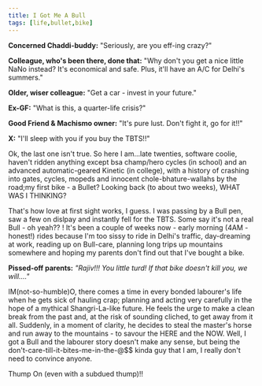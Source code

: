 ```yaml
---
title: I Got Me A Bull
tags: [life,bullet,bike]
---
```


**Concerned Chaddi-buddy:** "Seriously, are you eff-ing crazy?"

**Colleague, who's been there, done that:** "Why don't you get a nice little NaNo instead? It's economical and safe. Plus, it'll have an A/C for Delhi's summers."

**Older, wiser colleague:** "Get a car - invest in your future."

**Ex-GF:** "What is this, a quarter-life crisis?"

**Good Friend & Machismo owner:** "It's pure lust. Don't fight it, go for it!!"

**X:** "I'll sleep with you if you buy the TBTS!!"

Ok, the last one isn't true. So here I am...late twenties, software coolie, haven't ridden anything except bsa champ/hero cycles (in school) and an advanced automatic-geared Kinetic (in college), with a history of crashing into gates, cycles, mopeds and innocent chole-bhature-wallahs by the road;my first bike - a Bullet? Looking back (to about two weeks), WHAT WAS I THINKING?

That's how love at first sight works, I guess. I was passing by a Bull pen, saw a few on dislpay and instantly fell for the TBTS. Some say it's not a real Bull - oh yeah?? !
It's been a couple of weeks now - early morning (4AM - honest!) rides because I'm too sissy to ride in Delhi's traffic, day-dreaming at work, reading up on Bull-care, planning long trips up mountains somewhere and hoping my parents don't find out that I've bought a bike.

**Pissed-off parents:** _"Rajiv!!! You little turd! If that bike doesn't kill you, we will...."_

IM(not-so-humble)O, there comes a time in every bonded labourer's life when he gets sick of hauling crap; planning and acting very carefully in the hope of a mythical Shangri-La-like future. He feels the urge to make a clean break from the past and, at the risk of sounding cliched, to get away from it all. Suddenly, in a moment of clarity, he decides to steal the master's horse and run away to the mountains - to savour the HERE and the NOW.
Well, I got a Bull and the labourer story doesn't make any sense, but being the don't-care-till-it-bites-me-in-the-@$$ kinda guy that I am, I really don't need to convince anyone.

Thump On (even with a subdued thump)!!